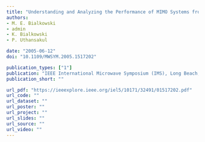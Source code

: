 ```yaml
---
title: "Understanding and Analyzing the Performance of MIMO Systems from the Microwave Perspective"
authors:
- M. E. Bialkowski
- admin
- K. Bialkowski
- P. Uthansakul

date: "2005-06-12"
doi: "10.1109/MWSYM.2005.1517202"

publication_types: ["1"]
publication: "IEEE International Microwave Symposium (IMS), Long Beach, California"
publication_short: ""

url_pdf: "https://ieeexplore.ieee.org/iel5/10171/32491/01517202.pdf"
url_code: ""
url_dataset: ""
url_poster: ""
url_project: ""
url_slides: ""
url_source: ""
url_video: ""
---
```


